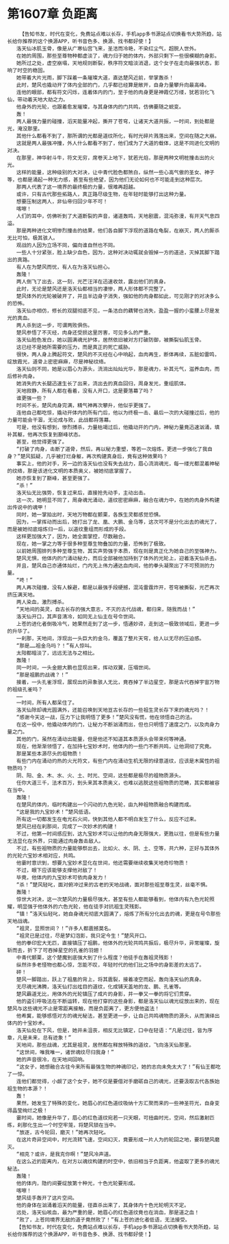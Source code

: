 # 第1607章 负距离
        【告知书友，时代在变化，免费站点难以长存，手机app多书源站点切换看书大势所趋，站长给你推荐的这个换源APP，听书音色多、换源、找书都好使！】
       洛天仙冰肌玉骨，像是从广寒仙宫飞来，圣洁而冷艳，不染红尘气，超脱人世外。
       在她的周围，那些至尊物种都虚淡了，魂力归于她的体内，外部只剩下一些很模糊的身影。
       她所过之处，虚空崩塌，天地规则断裂，秩序符文暗淡消退，这个女子在走向最强状态，影响了时空的稳固。
       她带着大片光雨，脚下踩着一条璀璨大道，直达楚风近前，举掌轰杀！
       此时，楚风也撬动开了体内全部的门，几乎都已经算是敞开，自身力量攀升向最高峰。
       连他的眼部，都有符文闪烁，连着体内的门，至于他的肉身更是神霞亿万缕，犹若羽化飞仙，带动着天地大劫之力。
       他身外的光轮，也跟着愈发璀璨，与其身体内的门共鸣，仿佛要随之蜕变。
       轰！
       两人最强力量的碰撞，滔天能量冲起，撕开了苍穹，让诸天大道共振，一时间，到处都是光，淹没那里。
       其他什么都看不到了，那所谓的光都是道纹所化，有时光碎片溅落出来，空间在随之大崩。
       这就是两人最强冲撞，外人什么都看不到了，他们成为了大道的载体，这是不同进化文明的对决。
       在那里，神华射斗牛，符文无穷，席卷天上地下，犹若光焰，那是两种文明桩撞击出的火光。
       这样的能量，这种级别的大对决，让中青代脸色都煞白，纵然一些心高气傲的圣女、神子等，也都是涌起一种无力感，甚至有些绝望，因为他们无论如何也不可能走到这种层次。
       那两人代表了这一境界的最终极的力量，很难再超越。
       或许，只有古代那些拓路人，真正路尽级生物，在年轻时能够打出这种力量。
       想要压制这两人，非仙帝归回少年不可！
       喀嚓！
       人们的耳中，仿佛听到了大道断裂的声音，诸道轰鸣，天地剧震，混沌弥漫，有开天气息四溢。
       那是两种进化文明惨烈撞击的结果，他们各自脚下浮现的道路在龟裂，在崩灭，两人的厮杀无比可怕，极其骇人。
       观战的人因为立场不同，偏向谁自然也不同。
       一些人十分紧张，脸上缺少血色，因为，这种对决动辄就会毁掉一方的道途，灭掉其脚下踏出的真路。
       有人在为楚风而忧，有人在为洛天仙担心。
       轰隆！
       两人倒飞了出去，这一刻，光芒汪洋在迅速收敛，露出他们的真身。
       此时，无论是楚风还是洛天仙都相当的凄惨，两人形体都不完整了。
       楚风体外的光轮被破开了，并且半边身子消失，强如他的肉身都如此，可见刚才的对决多么的恐怖。
       洛天仙亦相仿，修长的双腿彻底不见，一条洁白的藕臂也消失，盈盈一握的小蛮腰上尽是发光的真血。
       两人杀到这一步，可谓两败俱伤。
       楚风参悟了不灭经，肉身还受损这里厉害，可见多么的严重。
       洛天仙脸色发白，她以圆满魂光护体，居然依旧被对方打破防御，被撕裂仙肌玉骨。
       这已经不是她所需要的压力，而是真正的死亡威胁。
       很快，两人身上腾起符文，楚风的不灭经在心中响起，血肉再生，断体再续，五脏如雷鸣，绽放霞光，道骨上密密麻麻，尽是神秘纹络。
       洛天仙则不同，她是以眉心为源头，流淌出灿灿光华，那是魂力，补其元气，滋养血肉，而后修补肉身。
       她消失的大长腿迅速生长了出来，流出去的真血回归，周身发光，重组肌体。
       天地寂静，所有人都在看着，没有人开口，这是要落幕了吗？
       谁更强一些？
       时间不长，楚风肉身完满，精气神再次攀升，他似乎更强了。
       连他自己都吃惊，撬动开体内的所有门后，他以为终极一击、最后一次的大碰撞过后，他的力量可能会干涸，无论成与败，此战都将落幕。
       可是，他没有想到，惨烈搏杀，力量枯竭过后，他撬动开的门内，神秘力量竟迅速汹涌，填补其躯，他再次恢复到巅峰状态。
       甚至，他觉得更强了。
       “打破了肉身，击断了道骨，然后，再以秘力重塑，等若一次熔炼，更进一步强化了我自身？”楚风狐疑，几乎被打烂身躯，再次构建真身后，竟有这种效果吗？
       事实上，他的对手，另一边的洛天仙也没有失去战力，眉心流淌魂光，每一缕光都混着神秘的纹络，那是该进化文明的本质奥义，被她彻底掌握了。
       她亦恢复到了巅峰，甚至更强了。
       “杀！”
       洛天仙无比强势，恢复过来后，直接抢先动手，主动出击。
       这一次，她明显不同了，周身魂光涌动，道纹密密麻麻，融合在魂力中，在她的肉身外构建出传说中的魂甲！
       同时，她一掌拍出时，天地万物都在颤栗，各族生灵都感觉恐惧。
       因为，一掌挥动而出后，她打出了龙、凰、大鹏、金乌等，这次可不是分化出去的魂光了，而是被她彻底熔炼归一后，以道纹重组而形成的手段。
       这样更加强大了，因为，她全面掌控，尽数融合。
       现在，她一掌之力等于很多种至尊生物叠加的力量，恐怖到了极致。
       以前她周围排列多种至尊生物，其实声势强于本质，现在则是真正化为她自己的至强神力。
       楚风无惧，他体内的门涌动秘力，而后全部被他加持到了体外的光轮上，迎着洛天仙杀去。
       并且，楚风自己亦通体灿烂，门内无上伟力通达血肉间，他的拳头凝聚出了不可预测的力量。
       “咚！”
       两人再次碰撞，没有人躲避，都是以最强手段硬撼，混沌雷霆炸开，苍穹被撕裂，光芒再次挤压满天地。
       两人染血，激烈搏杀。
       “天地间的英灵，自古长存的强大意志，不灭的古代战魂，都归来，随我而战！”
       洛天仙开口，其声音清冷，如同无上仙主在号令世间。
       上苍的进化者倒吸冷气，她果然走到了这一步，悟通妙谛，走到这一极致领域后，更进一步的升华了。
       一刹那，天地间，浮现出一头巨大的金乌，覆盖了整片天穹，给人以无尽的压迫感。
       “那是……祖金乌吗？！”有人惊叫。
       太阳都暗淡了，远远无法与之相比。
       轰隆！
       同一时间，一头金翅大鹏也显现出来，挥动双翼，压塌世间。
       “那是祖鹏的战魂？！”
       接着，一头孔雀浮现，展现出的异象骇人无比，竟吞掉了半边星空，那是古代吞掉宇宙万物的祖级孔雀吗？
       ……
       一时间，所有人都呆住了。
       洛天仙除却魂光圆满外，还能召唤到天地亘古长存的一些祖生灵长存下来的魂光吗？！
       “感谢今天这一战，压力下让我明悟了更多！”楚风没有慌，他在领悟自己的法。
       在这一役中，他撬动体内的门，让秘力不断汹涌而出，但也只明悟了速度之门，以及肉身力量之门。
       其他的门，虽然在涌动出能量，但是他还不知道其本质源头会带来何等神通。
       现在，他渐渐领悟了，在加持七宝妙术时，他体内的一些门不断共鸣，让他洞彻了究竟。
       那是某些本源尽头的祖物质！
       有些门内在涌动灼热的火光符文，有些门内在涌动生机无限的绿意道纹，应该是木属性的祖物质吗？
       阴、阳、金、木、水、火、土、时光、空间，这些都是极尽的祖物质源头。
       任你大道三千，法术百万，到头来其本质奥义，也难以逃脱这些祖物质的范畴，其实都被容在当中。
       轰隆！
       在楚风的体内，临时构建出一个闪动的九色光轮，由九种祖物质融合构建而成。
       “这是我的九宝妙术！”楚风低语。
       所有这一切都发生在电光石火间，快到其他人都不明白发生了什么，反应不过来。
       楚风已经在刹那间，完成了一次妙术的构建！
       不过，他第一时间感应到，这九宝妙术可以让他的肉身无限强大，更胜以往，但是有些力量无法显化在外界，只能通过肉身轰击敌人。
       不过，有些祖物质的力量能够祭出去，比如火、水、阴、土、空等，共六种，正好与其体外的光轮六宝妙术相对应，共鸣。
       他霎时意识到，想要九宝妙术显化在世间，他还需要继续收集天地奇珍物质！
       不过，眼下应该能够支撑他对敌了！
       毕竟，他体内的九宝妙术可依肉身发力！
       “杀！”楚风轻叱，面对俯冲过来的古老的天地战魂，面对那些祖至尊生灵，丝毫不惧。
       轰隆！
       惊世大对决，这一次楚风的力量极尽强大，甚至有些人都能够看到，他体内有九色光轮照耀，明显强于他体外的六色光轮，他在徒手对抗祖生灵残影。
       “镇！”洛天仙轻叱，她自身魂光彻底大圆满了，熔炼了所有分化出去的魂，更是在号令那些天地战魂。
       “祖灵，显照世间？！”许多人都震撼莫名。
       “祖灵已是过往，尽是梦幻泡影，我只定今生！”楚风开口。
       他的拳印宏大无匹，直接镇压了祖鹏，他体外的光轮共鸣共振后，极尽升华，异常璀璨，旋斩而去，折下了可吞掉星空的孔雀的羽翅！
       中青代颤栗，这个楚魔到底强大到了什么程度？他徒手在轰祖灵残影！
       纵然许多老怪物也都心惊，怎能不叹，年轻时代的他们比之场中的身影差的太远了。
       砰！
       楚风一脚踏出，跃上了祖凰的背上，将其震裂，接着凌空而起，轰向洛天仙的真身。
       无尽魂光沸腾，洛天仙打出炫目的道纹，化成铺天盖地的龙、鹏、孔雀等。
       楚风霸道无比，用体外的光轮镇压了成片的身影，并一拳又一拳的将它们贯穿。
       他的盗引呼吸法在不断运转，现在他打穿的这些身影，都是洛天仙以魂光绽放出来的，现在楚风与这些魂光不止是零距离接触，而是负距离了，更方便他盗法！
       他希冀，能够感悟对方的魂光秘法，甚至更进一步，让自己共鸣魂物质的源头，从而演绎出体内的十宝妙术。
       洛天仙处在下风，但是，她并未沮丧，相反无比镇定，口中在轻语：“凡是过往，皆为序章，凡是未来，总有迹象！”
       天地间，那些战魂，尤其是祖灵，居然都在释放特殊的道纹，飞向洛天仙那里。
       “这世间，唯我唯一，诸世魂纹尽归我身！”
       她的声音很冷，在天地间回响。
       “这女子，她想融合古往今来所有最强生物的神魂印记，她的志向未免太大了！”有仙王都吃了一惊。
       连他们都觉得，小觑了这个女子，她不仅是要借对手磨砺自己的魂光，还要汲取古代各族始祖生物的本源？！
       轰！
       果然，她发生了特殊的变化，她眉心的红色道纹吸纳十方汇聚而来的一些神圣符光，自身变得晶莹绚烂之极！
       霎时间，她像是升华了，眉心的红色道纹宛若一只天眼，可扭曲时光，空间，然后激射匹练，刹那化生出一个时空牢笼，将楚风锁在当中。
       “放逐，古今轮回，磨灭！”她再次轻叱。
       在这片奇异空间中，时光流转飞速，空间幻灭，竟要形成一片人为的轮回之地，要将楚风磨灭。
       “相克？或许，是我克你啊！”楚风冷声道。
       在这么近的距离内，在对方以魂纹构建的时空中，依旧相当于负距离，他盗取了更多的魂光秘法。
       轰隆！
       他的体内，隐约间要绽放第十种光，十色光轮要形成。
       喀嚓！
       楚风徒手轰开了这片空间。
       他的身体在汹涌着滔天的能量，径直杀出来了，其身体内十色光轮明灭不定。
       远处，洛天仙咳血，最为严重的是，她眉心的红色道纹竟也在淌血，那是道之血！
       “败了，上苍同境界无敌的道子竟然败了！”有上苍的进化者低语，无法接受。
       【告知书友，时代在变化，免费站点难以长存，手机app多书源站点切换看书大势所趋，站长给你推荐的这个换源APP，听书音色多、换源、找书都好使！】